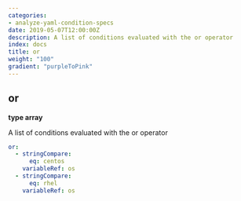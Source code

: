 ```yaml
---
categories:
- analyze-yaml-condition-specs
date: 2019-05-07T12:00:00Z
description: A list of conditions evaluated with the or operator
index: docs
title: or
weight: "100"
gradient: "purpleToPink"
---
```


## or

**type array**

A list of conditions evaluated with the or operator


```yaml
or:
  - stringCompare:
      eq: centos
    variableRef: os
  - stringCompare:
      eq: rhel
    variableRef: os
```
